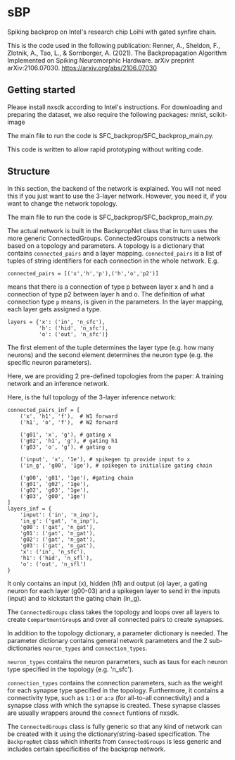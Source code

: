 # sBP
Spiking backprop on Intel's research chip Loihi with gated synfire chain.

This is the code used in the following publication:
Renner, A., Sheldon, F., Zlotnik, A., Tao, L., & Sornborger, A. (2021). 
The Backpropagation Algorithm Implemented on Spiking Neuromorphic Hardware. 
arXiv preprint arXiv:2106.07030.
https://arxiv.org/abs/2106.07030

## Getting started
Please install nxsdk according to Intel's instructions.
For downloading and preparing the dataset, we also require the following packages:
mnist, scikit-image

The main file to run the code is SFC_backprop/SFC_backprop_main.py.

This code is written to allow rapid prototyping without writing code.



## Structure
In this section, the backend of the network is explained. You will not need this if
you just want to use the 3-layer network. However, you need it, if you want to change 
the network topology.

The main file to run the code is SFC_backprop/SFC_backprop_main.py.

The actual network is built in the BackpropNet class that in turn uses the more generic
ConnectedGroups.
ConnectedGroups constructs a network based on a topology and parameters.
A topology is a dictionary that contains `connected_pairs` and a layer mapping.
`connected_pairs` is a list of tuples of string identifiers for each connection in the whole network. E.g. 

    connected_pairs = [('x','h','p'),('h','o','p2')]

means that there is a connection of type p between layer x and h and a connection of type p2 between layer h and o.
The definition of what connection type `p` means, is given in the parameters.
In the layer mapping, each layer gets assigned a type.

    layers = {'x': ('in', 'n_sfc'),
              'h': ('hid', 'n_sfc'),
              'o': ('out', 'n_sfc')}

The first element of the tuple determines the layer type (e.g. how many neurons) and the second
element determines the neuron type (e.g. the specific neuron parameters).

Here, we are providing 2 pre-defined topologies from the paper:
A training network and an inference network.

Here, is the full topology of the 3-layer inference network:

    connected_pairs_inf = [
        ('x', 'h1', 'f'),  # W1 forward
        ('h1', 'o', 'f'),  # W2 forward
    
        ('g01', 'x', 'g'), # gating x 
        ('g02', 'h1', 'g'), # gating h1
        ('g03', 'o', 'g'), # gating o
    
        ('input', 'x', '1e'), # spikegen tp provide input to x
        ('in_g', 'g00', '1ge'), # spikegen to initialize gating chain

        ('g00', 'g01', '1ge'), #gating chain
        ('g01', 'g02', '1ge'),
        ('g02', 'g03', '1ge'),
        ('g03', 'g00', '1ge')
    ]
    layers_inf = {
        'input': ('in', 'n_inp'),
        'in_g': ('gat', 'n_inp'),
        'g00': ('gat', 'n_gat'),
        'g01': ('gat', 'n_gat'),
        'g02': ('gat', 'n_gat'),
        'g03': ('gat', 'n_gat'),
        'x': ('in', 'n_sfc'),
        'h1': ('hid', 'n_sfl'),
        'o': ('out', 'n_sfl')
    }

It only contains an input (x), hidden (h1) and output (o) layer, a gating neuron
for each layer (g00-03) and a spikegen layer to send in the inputs (input) and to kickstart
the gating chain (in_g).

The `ConnectedGroups` class takes the topology and loops over all layers to 
create `CompartmentGroup`s and over all connected pairs to create synapses.

In addition to the topology dictionary, a parameter dictionary is needed.
The parameter dictionary contains general network parameters and the 2 
sub-dictionaries `neuron_types` and `connection_types`.

`neuron_types` contains the neuron parameters, such as taus for each neuron type specified 
in the topology (e.g. 'n_sfc').

`connection_types` contains the connection parameters, such as the weight for each synapse 
type specified in the topology. Furthermore, it contains a connectivity type, such as 
`1:1` or `a:a` (for all-to-all connectivity) and a synapse class with which the synapse
is created. These synapse classes are usually wrappers around the `connect` funtions of
nxsdk.

The `ConnectedGroups` class is fully generic so that any kind of network can be created 
with it using the dictionary/string-based specification.
The `BackpropNet` class which inherits from `ConnectedGroups` is less generic and 
includes certain specificities of the backprop network.



